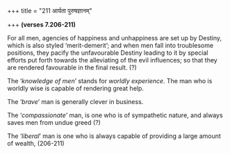 +++
title = "211 आर्यता पुरुषज्ञानम्"

+++
**(verses 7.206-211)**

For all men, agencies of happiness and unhappiness are set up by
Destiny, which is also styled ‘merit-demerit’; and when men fall into
troublesome positions, they pacify the unfavourable Destiny leading to
it by special efforts put forth towards the alleviating of the evil
influences; so that they are rendered favourable in the final result.
(?)

The ‘*knowledge* *of* *men*’ stands for *worldly experience*. The man
who is worldly wise is capable of rendering great help.

The ‘*brave*’ man is generally clever in business.

The ‘*compassionate*’ man, is one who is of sympathetic nature, and
always saves men from undue greed (?)

The ‘*liberal*’ man is one who is always capable of providing a large
amount of wealth, (206-211)


